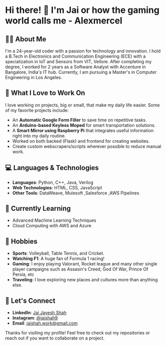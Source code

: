 <!--
**alexmercel/alexmercel** is a ✨ _special_ ✨ repository because its `README.md` (this file) appears on your GitHub profile.

Here are some ideas to get you started:

- 🔭 I’m currently working on ...
- 🌱 I’m currently learning ...
- 👯 I’m looking to collaborate on ...
- 🤔 I’m looking for help with ...
- 💬 Ask me about ...
- 📫 How to reach me: ...
- 😄 Pronouns: ...
- ⚡ Fun fact: ...
-->

# Hi there! 👋 I'm Jai or how the gaming world calls me - Alexmercel

## 👨‍💻 About Me
I'm a 24-year-old coder with a passion for technology and innovation. I hold a B.Tech in Electronics and Communication Engineering (ECE) with a specialization in IoT and Sensors from VIT, Vellore. After completing my degree, I worked for 2 years as a Software Analyst with Accenture in Bangalore, India's IT hub. Currently, I am pursuing a Master's in Computer Engineering in Los Angeles.

## 🎯 What I Love to Work On
I love working on projects, big or small, that make my daily life easier. Some of my favorite projects include:
- An **Automatic Google Form Filler** to save time on repetitive tasks.
- An **Arduino-based Keyless Moped** for smart transportation solutions.
- A **Smart Mirror using Raspberry Pi** that integrates useful information right into my daily routine.
- Worked on both backed (Flask) and frontend for creating websites.
- Create custom webscrapers/scripts wherever possible to reduce manual work.

## 💻 Languages & Technologies
- **Languages**: Python, C++, Java, Verilog
- **Web Technologies**: HTML, CSS, JavaScript
- **Other Tools**: DataWeave, Mulesoft ,Salesforce ,AWS Pipelines

## 🌱 Currently Learning
- Advanced Machine Learning Techniques
- Cloud Computing with AWS and Azure

## 🎨 Hobbies
- **Sports**: Volleyball, Table Tennis, and Cricket.
- **Watching F1**: A huge fan of Formula 1 racing!
- **Gaming**: I enjoy playing Valorant, Rocket league and many other single player campaigns such as Assasin's Creed, God Of War, Prince Of Persia, etc
- **Traveling**: I love exploring new places and cultures more than anything else.
  
## 🔗 Let's Connect
- **LinkedIn**: [Jai Jayesh Shah](https://www.linkedin.com/in/jaishah9)
- **Instagram**: [@jaishah9](https://www.instagram.com/tra.velwithalex)
- **Email**: [jaishah.work@gmail.com](mailto:jaishah.work@gmail.com)

Thanks for visiting my profile! Feel free to check out my repositories or reach out if you want to collaborate on a project.

